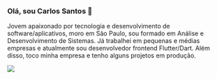 ### Olá, sou Carlos Santos 👋

Jovem apaixonado por tecnologia e desenvolvimento de software/aplicativos, moro em São Paulo, sou formado em Análise e Desenvolvimento de Sistemas. 
Já trabalhei em pequenas e médias empresas e atualmente sou desenvolvedor frontend Flutter/Dart. Além disso, toco minha empresa e tenho alguns projetos em produção.

[<img src="https://img.shields.io/badge/linkedin-%230077B5.svg?&style=for-the-badge&logo=linkedin&logoColor=white" />](https://www.linkedin.com/in/fcsdev/)
